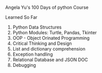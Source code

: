 Angela Yu's 100 Days of python Course

Learned So Far 
1. Python Data Structures
2. Python Modules: Turtle, Pandas, Tkinter
3. OOP - Object Orinated Programming
4. Critical Thinking and Design
5. List and dictionary comprehension
6. Exception handling
7. Relational Database and JSON DOC
8. Debugging
